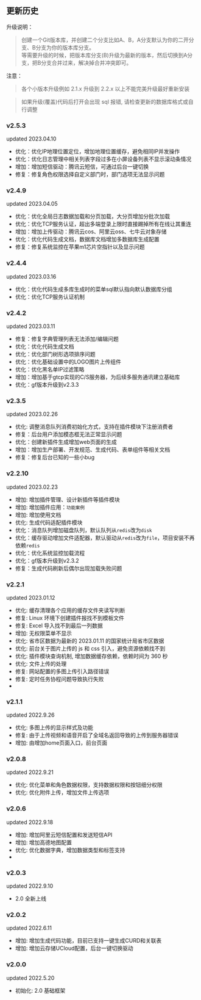 ## 更新历史

升级说明：  

> 创建一个Git版本库，并创建二个分支比如A、B，A分支默认为你的二开分支、B分支为你的版本库分支。  
> 等需要升级的时候，把版本库分支(B)升级为最新的版本，然后切换到A分支，把B分支合并过来，解决掉合并冲突即可。

注意：

> 各个小版本升级例如 2.1.x 升级到 2.2.x 以上不能完美升级最好重新安装  

> 如果升级(覆盖)代码后打开会出现 sql 报错, 请检查更新的数据库格式或自行调整


### v2.5.3
updated 2023.04.10
- 优化：优化IP地理位置定位，增加地理位置缓存，避免相同IP并发操作
- 优化：优化日志管理中相关列表字段过多在小屏设备列表不显示滚动条情况
- 增加：增加短信驱动：腾讯云短信，可通过后台一键切换
- 修复：修复角色权限选择自定义部门时，部门选项无法显示问题

### v2.4.9
updated 2023.04.05
- 优化：优化全局日志数据加载和分页加载，大分页增加分批次加载
- 优化：优化TCP服务认证，超出多端登录上限时直接踢掉所有在线让其重连
- 增加：增加上传驱动：腾讯云cos、阿里云oss、七牛云对象存储
- 优化：优化代码生成文档，数据库文档增加多数据库生成配置
- 修复：修复系统监控在苹果m1芯片空指针以及显示问题

### v2.4.4
updated 2023.03.16
- 优化：优化代码生成多库生成时的菜单sql默认指向默认数据库分组
- 优化：优化TCP服务认证机制

### v2.4.2
updated 2023.03.11
- 修复：修复字典管理列表无法添加/编辑问题
- 优化：优化代码生成文档
- 优化：优化部门树形选项排序问题
- 优化：优化基础设置中的LOGO图片上传组件
- 优化：优化黑名单IP过滤策略
- 增加：增加基于gtcp实现的C/S服务器，为后续多服务通讯建立基础库
- 优化：gf版本升级到v2.3.3

### v2.3.5
updated 2023.02.26

- 优化: 调整消息队列消费初始化方式，支持在插件模块下注册消费者
- 修复：后台用户添加模态框无法正常显示问题
- 优化：创建新插件生成增加web页面的生成
- 增加：增加生产部署、开发规范、生成代码、表单组件等相关文档
- 修复：修复后台已知的一些小bug

### v2.2.10
updated 2023.02.23

- 增加: 增加插件管理、设计新插件等插件模块
- 增加: 增加插件应用：`功能案例`
- 增加: 增加使用文档
- 优化: 生成代码适配插件模块
- 优化：消息队列增加磁盘队列，默认队列从`redis`改为`disk`
- 优化：缓存驱动增加文件适配器，默认驱动从`redis`改为`file`，项目安装不再依赖`redis`
- 优化：优化系统监控加载流程
- 优化：gf版本升级到v2.3.2
- 修复：生成代码刷新后偶尔出现加载失败问题

### v2.2.1
updated 2023.01.12

- 优化: 缓存清理各个应用的缓存文件夹读写判断
- 修复: Linux 环境下创建插件报找不到模板文件
- 修复: Excel 导入找不到最后一列数据
- 增加: 无权限菜单不显示
- 优化: 省市区数据为最新的 2023.01.11 的国家统计局省市区数据
- 优化: 前台关于图片上传的 js 和 css 引入，避免资源依赖找不到
- 优化: 插件模块查询机制, 增加数据缓存依赖，依赖时间为 360 秒
- 优化: 文件上传的处理
- 修复: 网站配置的多图上传引入路径错误
- 修复: 定时任务协程问题导致执行失败
- 
### v2.1.1
updated 2022.9.26

- 优化: 多图上传的显示样式及功能
- 修复: 由于上传视频和语音开启了全域名返回导致的上传到服务器错误
- 增加: 由增加home页面入口，前台页面

### v2.0.8
updated 2022.9.21

- 优化: 优化菜单和角色数据权限，支持数据权限和按钮细分权限
- 优化: 优化附件上传，增加文件上传选项

### v2.0.6
updated 2022.9.18

- 增加: 增加阿里云短信配置和发送短信API
- 增加: 增加高德地图配置
- 优化: 优化数据字典，增加数据类型和标签支持
- 
### v2.0.3
updated 2022.9.10

- 2.0 全新上线

### v2.0.2
updated 2022.6.11

- 增加: 增加生成代码功能，目前已支持一键生成CURD和关联表
- 增加: 增加云存储UCloud配置，后台一键切换驱动

### v2.0.0
updated 2022.5.20
 
 - 初始化: 2.0 基础框架
